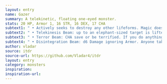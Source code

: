 ```yaml
---
layout: entry
name: Gazer
summary: A telekinetic, floating one-eyed monster.
stats: 20 HP, Armor 1, 16 STR, 16 DEX, 17 CHA
subtext1: " • Actively seeks to destroy any other lifeforms. Magic does not work within the Gazer's sight. May fire two of the following beams at different targets each turn."
subtext2: " • Telekinesis Beam: up to an elephant-sized target is lifted, moved, or thrown. Living targets thrown this way take d6 Damage, but thrown objects may cause up to d12, depending on the size."
subtext3: " • Terror Beam: CHA save or be terrified. If you do anything on your next turn other than freeze or flee, you lose d6 CHA."
subtext4: " • Disintegration Beam: d6 Damage ignoring Armor. Anyone taking Critical Damage is turned to dust. Will completely destroy static objects up to the size of an elephant."
author: vladar
source: itdr
source-url: https://github.com/Vladar4/itdr
layout: entry
category: monsters
inspiration:
inspiration-url:
---
```

